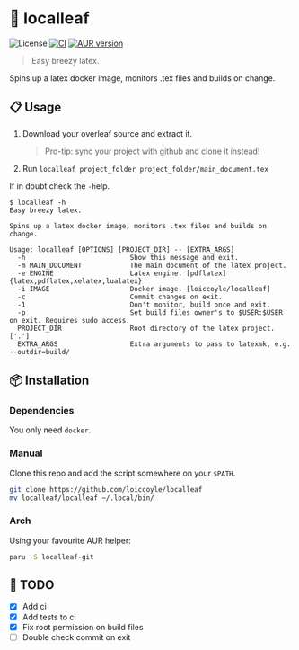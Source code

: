 # 🍃 localleaf

![License](https://img.shields.io/github/license/loiccoyle/localleaf)
[![CI](https://github.com/loiccoyle/localleaf/actions/workflows/ci.yml/badge.svg)](https://github.com/loiccoyle/localleaf/actions/workflows/ci.yml)
[![AUR version](https://img.shields.io/aur/version/localleaf-git)](https://aur.archlinux.org/packages/localleaf-git)

> Easy breezy latex.

Spins up a latex docker image, monitors .tex files and builds on change.

## 📋 Usage

1. Download your overleaf source and extract it.
   > Pro-tip: sync your project with github and clone it instead!
2. Run `localleaf project_folder project_folder/main_document.tex`

If in doubt check the `-h`elp.

<!-- help start -->

```console
$ localleaf -h
Easy breezy latex.

Spins up a latex docker image, monitors .tex files and builds on change.

Usage: localleaf [OPTIONS] [PROJECT_DIR] -- [EXTRA_ARGS]
  -h                          Show this message and exit.
  -m MAIN_DOCUMENT            The main document of the latex project.
  -e ENGINE                   Latex engine. [pdflatex] {latex,pdflatex,xelatex,lualatex}
  -i IMAGE                    Docker image. [loiccoyle/localleaf]
  -c                          Commit changes on exit.
  -1                          Don't monitor, build once and exit.
  -p                          Set build files owner's to $USER:$USER on exit. Requires sudo access.
  PROJECT_DIR                 Root directory of the latex project. ['.']
  EXTRA_ARGS                  Extra arguments to pass to latexmk, e.g. --outdir=build/
```

<!-- help end -->

## 📦 Installation

### Dependencies

You only need `docker`.

### Manual

Clone this repo and add the script somewhere on your `$PATH`.

```bash
git clone https://github.com/loiccoyle/localleaf
mv localleaf/localleaf ~/.local/bin/
```

### Arch

Using your favourite AUR helper:

```bash
paru -S localleaf-git
```

## 📜 TODO

- [x] Add ci
- [x] Add tests to ci
- [x] Fix root permission on build files
- [ ] Double check commit on exit
